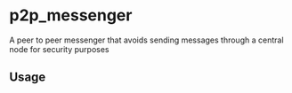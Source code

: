 # p2p_messenger
A peer to peer messenger that avoids sending messages through a central node for security purposes

## Usage
